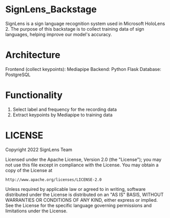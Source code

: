 # SignLens_Backstage
SignLens is a sign language recognition system used in Microsoft HoloLens 2.
The purpose of this backstage is to collect training data of sign languages, helping improve our model's accuracy.

# Architecture
Frontend (collect keypoints): Mediapipe
Backend: Python Flask
Database: PostgreSQL

# Functionality
1. Select label and frequency for the recording data
2. Extract keypoints by Mediapipe to training data

# LICENSE
Copyright 2022 SignLens Team

Licensed under the Apache License, Version 2.0 (the "License");
you may not use this file except in compliance with the License.
You may obtain a copy of the License at

    http://www.apache.org/licenses/LICENSE-2.0

Unless required by applicable law or agreed to in writing, software
distributed under the License is distributed on an "AS IS" BASIS,
WITHOUT WARRANTIES OR CONDITIONS OF ANY KIND, either express or implied.
See the License for the specific language governing permissions and
limitations under the License.
